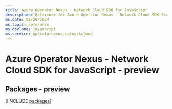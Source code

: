 ```yaml
---
title: Azure Operator Nexus - Network Cloud SDK for JavaScript
description: Reference for Azure Operator Nexus - Network Cloud SDK for JavaScript
ms.date: 02/26/2024
ms.topic: reference
ms.devlang: javascript
ms.service: operatornexus-networkcloud
---
```

# Azure Operator Nexus - Network Cloud SDK for JavaScript - preview
## Packages - preview
[!INCLUDE [packages](operator-nexus---network-cloud-index.md)]